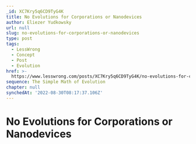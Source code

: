 ```yaml
---
_id: XC7Kry5q6CD9TyG4K
title: No Evolutions for Corporations or Nanodevices
author: Eliezer Yudkowsky
url: null
slug: no-evolutions-for-corporations-or-nanodevices
type: post
tags:
  - LessWrong
  - Concept
  - Post
  - Evolution
href: >-
  https://www.lesswrong.com/posts/XC7Kry5q6CD9TyG4K/no-evolutions-for-corporations-or-nanodevices
sequence: The Simple Math of Evolution
chapter: null
synchedAt: '2022-08-30T08:17:37.106Z'
---
```


# No Evolutions for Corporations or Nanodevices
